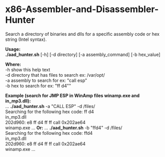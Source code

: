 # x86-Assembler-and-Disassembler-Hunter
Search a directory of binaries and dlls for a specific assembly code or hex string (Intel syntax).

__Usage:__\
__./aad_hunter.sh__ [-h] [-d directory] [-a assembly_command] [-b hex_value]

__Where:__\
    -h  show this help text\
    -d  directory that has files to search ex: /var/opt/\
    -a  assembly to search for ex: \"call esp\"\
    -b  hex to search for ex: \"ff d4\""

__Example (search for JMP ESP in WinAmp files winamp.exe and in_mp3.dll):__\
...
__./aad_hunter.sh__ -a "CALL ESP" -d /files/\
Searching for the following hex code:  ff d4\
in_mp3.dll\
 202d960:	e8 ff d4 ff ff       	call   0x202ae64\
winamp.exe
...
__Or:__
...
__./aad_hunter.sh__ -b "ffd4" -d /files/\
Searching for the following hex code:  ffd4\
in_mp3.dll\
 202d960:	e8 ff d4 ff ff       	call   0x202ae64\
winamp.exe
...
